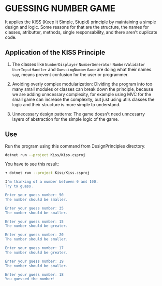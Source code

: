 # GUESSING NUMBER GAME

It applies the KISS (Keep It Simple, Stupid) principle by maintaining a simple design and logic. Some reasons for that are the structure, the names for classes, atributter, methods, single responsability, and there aren't duplicate code.

## Application of the KISS Principle

1. The classes like `NumberDisplayer` `NumberGenerator` `NumberValidator` `UserInputHandler` and `GuessingNumberGame` are doing what their names say, means prevent confusion for the user or programmer.

2. Avoiding overly complex modularization: Dividing the program into too many small modules or classes can break down the principle, because we are adding unncessary complexity, for example using MVC for the small game can increase the complexity, but just using utils classes the logic and their structure is more simple to understand.

3. Unnecessary design patterns: The game doesn't need unncesarry layers of abstraction for the simple logic of the game.

## Use

Run the program using this command from DesignPrinciples directory:

```bash
dotnet run --project Kiss/Kiss.csproj
```

You have to see this result:

```bash
➜ dotnet run --project Kiss/Kiss.csproj

I'm thinking of a number between 0 and 100.
Try to guess.

Enter your guess number: 50
The number should be smaller.

Enter your guess number: 25
The number should be smaller.

Enter your guess number: 15
The number should be greater.

Enter your guess number: 20
The number should be smaller.

Enter your guess number: 17
The number should be greater.

Enter your guess number: 19
The number should be smaller.

Enter your guess number: 18
You guessed the number!

```
